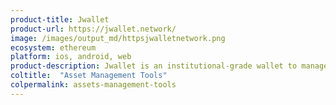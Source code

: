 ```yaml
---
product-title: Jwallet
product-url: https://jwallet.network/
image: /images/output_md/httpsjwalletnetwork.png
ecosystem: ethereum
platform: ios, android, web
product-description: Jwallet is an institutional-grade wallet to manage your digital assets.
coltitle:  "Asset Management Tools"
colpermalink: assets-management-tools
---
```

